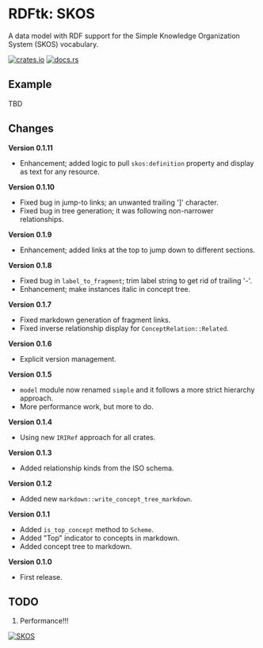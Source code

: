# RDFtk: SKOS

A data model with RDF support for the Simple Knowledge Organization System (SKOS) vocabulary.

[![crates.io](https://img.shields.io/crates/v/rdftk_skos.svg)](https://crates.io/crates/rdftk_skos)
[![docs.rs](https://docs.rs/rdftk_skos/badge.svg)](https://docs.rs/rdftk_skos)

## Example

TBD

## Changes

**Version 0.1.11**

* Enhancement; added logic to pull `skos:definition` property and display as text for any resource.

**Version 0.1.10**

* Fixed bug in jump-to links; an unwanted trailing ']' character.
* Fixed bug in tree generation; it was following non-narrower relationships.

**Version 0.1.9**

* Enhancement; added links at the top to jump down to different sections.

**Version 0.1.8**

* Fixed bug in `label_to_fragment`; trim label string to get rid of trailing '-'.
* Enhancement; make instances italic in concept tree.

**Version 0.1.7**

* Fixed markdown generation of fragment links.
* Fixed inverse relationship display for `ConceptRelation::Related`.

**Version 0.1.6**

* Explicit version management.

**Version 0.1.5**

* `model` module now renamed `simple` and it follows a more strict hierarchy approach.
* More performance work, but more to do.

**Version 0.1.4**

* Using new `IRIRef` approach for all crates.

**Version 0.1.3**

* Added relationship kinds from the ISO schema.

**Version 0.1.2**

* Added new `markdown::write_concept_tree_markdown`.

**Version 0.1.1**

* Added `is_top_concept` method to `Scheme`.
* Added "Top" indicator to concepts in markdown.
* Added concept tree to markdown.

**Version 0.1.0**

* First release.

## TODO

1. Performance!!! 

[![SKOS](https://www.w3.org/Icons/SW/Buttons/sw-skos-blue.png)](http://www.w3.org/2001/sw/wiki/SKOS)
